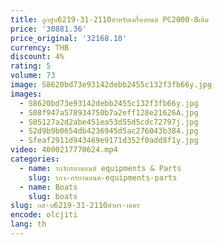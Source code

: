 ```yaml
---
title: ลูกสูบ6219-31-2110สำหรับเครื่องยนต์ PC2000-8เดิม
price: '30881.36'
price_original: '32168.10'
currency: THB
discount: 4%
rating: 5
volume: 73
image: S8620bd73e93142debb2455c132f3fb66y.jpg
images:
  - S8620bd73e93142debb2455c132f3fb66y.jpg
  - S08f947a578934750b7a2eff128e21626A.jpg
  - S05127a2d2abe451ea53d55d5cdc72797j.jpg
  - S2d9b9b0654db4236945d5ac276043b384.jpg
  - Sfeaf2911d943469e9171d352f0add8f1y.jpg
video: 4000217770624.mp4
categories:
  - name: รถจักรยานยนต์ equipments & Parts
    slug: รถจ-กรยานยนต-equipments-parts
  - name: Boats
    slug: boats
slug: กส-บ6219-31-2110สำหร-บเคร
encode: olcjiti
lang: th
---
```

  